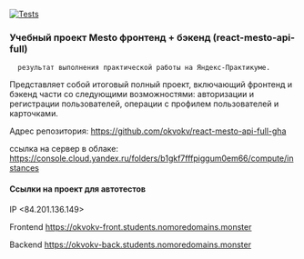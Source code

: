 [![Tests](https://github.com/okvokv/react-mesto-api-full-gha/actions/workflows/tests.yml/badge.svg)](https://github.com/okvokv/react-mesto-api-full-gha/actions/workflows/tests.yml)
###  Учебный проект Mesto фронтенд + бэкенд (react-mesto-api-full) 

      результат выполнения практической работы на Яндекс-Практикуме.

Представляет собой итоговый полный проект, включающий фронтенд и бэкенд части со следующими возможностями: авторизации и регистрации пользователей, операции с профилем пользователей и карточками.  
  
Адрес репозитория: https://github.com/okvokv/react-mesto-api-full-gha


ссылка на сервер в облаке:	
https://console.cloud.yandex.ru/folders/b1gkf7fffpiggum0em66/compute/instances

####   Ссылки на проект для автотестов

IP <84.201.136.149>

Frontend  https://okvokv-front.students.nomoredomains.monster

Backend   https://okvokv-back.students.nomoredomains.monster 
